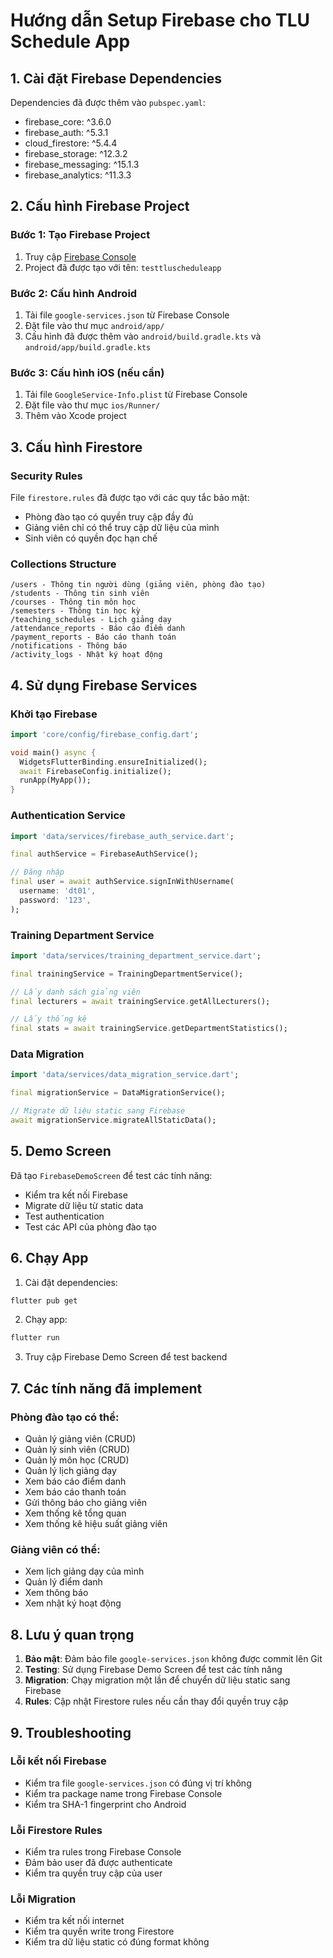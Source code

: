 # Hướng dẫn Setup Firebase cho TLU Schedule App

## 1. Cài đặt Firebase Dependencies

Dependencies đã được thêm vào `pubspec.yaml`:
- firebase_core: ^3.6.0
- firebase_auth: ^5.3.1
- cloud_firestore: ^5.4.4
- firebase_storage: ^12.3.2
- firebase_messaging: ^15.1.3
- firebase_analytics: ^11.3.3

## 2. Cấu hình Firebase Project

### Bước 1: Tạo Firebase Project
1. Truy cập [Firebase Console](https://console.firebase.google.com/u/0/project/testtluscheduleapp/overview?pli=1)
2. Project đã được tạo với tên: `testtluscheduleapp`

### Bước 2: Cấu hình Android
1. Tải file `google-services.json` từ Firebase Console
2. Đặt file vào thư mục `android/app/`
3. Cấu hình đã được thêm vào `android/build.gradle.kts` và `android/app/build.gradle.kts`

### Bước 3: Cấu hình iOS (nếu cần)
1. Tải file `GoogleService-Info.plist` từ Firebase Console
2. Đặt file vào thư mục `ios/Runner/`
3. Thêm vào Xcode project

## 3. Cấu hình Firestore

### Security Rules
File `firestore.rules` đã được tạo với các quy tắc bảo mật:
- Phòng đào tạo có quyền truy cập đầy đủ
- Giảng viên chỉ có thể truy cập dữ liệu của mình
- Sinh viên có quyền đọc hạn chế

### Collections Structure
```
/users - Thông tin người dùng (giảng viên, phòng đào tạo)
/students - Thông tin sinh viên
/courses - Thông tin môn học
/semesters - Thông tin học kỳ
/teaching_schedules - Lịch giảng dạy
/attendance_reports - Báo cáo điểm danh
/payment_reports - Báo cáo thanh toán
/notifications - Thông báo
/activity_logs - Nhật ký hoạt động
```

## 4. Sử dụng Firebase Services

### Khởi tạo Firebase
```dart
import 'core/config/firebase_config.dart';

void main() async {
  WidgetsFlutterBinding.ensureInitialized();
  await FirebaseConfig.initialize();
  runApp(MyApp());
}
```

### Authentication Service
```dart
import 'data/services/firebase_auth_service.dart';

final authService = FirebaseAuthService();

// Đăng nhập
final user = await authService.signInWithUsername(
  username: 'dt01',
  password: '123',
);
```

### Training Department Service
```dart
import 'data/services/training_department_service.dart';

final trainingService = TrainingDepartmentService();

// Lấy danh sách giảng viên
final lecturers = await trainingService.getAllLecturers();

// Lấy thống kê
final stats = await trainingService.getDepartmentStatistics();
```

### Data Migration
```dart
import 'data/services/data_migration_service.dart';

final migrationService = DataMigrationService();

// Migrate dữ liệu static sang Firebase
await migrationService.migrateAllStaticData();
```

## 5. Demo Screen

Đã tạo `FirebaseDemoScreen` để test các tính năng:
- Kiểm tra kết nối Firebase
- Migrate dữ liệu từ static data
- Test authentication
- Test các API của phòng đào tạo

## 6. Chạy App

1. Cài đặt dependencies:
```bash
flutter pub get
```

2. Chạy app:
```bash
flutter run
```

3. Truy cập Firebase Demo Screen để test backend

## 7. Các tính năng đã implement

### Phòng đào tạo có thể:
- Quản lý giảng viên (CRUD)
- Quản lý sinh viên (CRUD)
- Quản lý môn học (CRUD)
- Quản lý lịch giảng dạy
- Xem báo cáo điểm danh
- Xem báo cáo thanh toán
- Gửi thông báo cho giảng viên
- Xem thống kê tổng quan
- Xem thống kê hiệu suất giảng viên

### Giảng viên có thể:
- Xem lịch giảng dạy của mình
- Quản lý điểm danh
- Xem thông báo
- Xem nhật ký hoạt động

## 8. Lưu ý quan trọng

1. **Bảo mật**: Đảm bảo file `google-services.json` không được commit lên Git
2. **Testing**: Sử dụng Firebase Demo Screen để test các tính năng
3. **Migration**: Chạy migration một lần để chuyển dữ liệu static sang Firebase
4. **Rules**: Cập nhật Firestore rules nếu cần thay đổi quyền truy cập

## 9. Troubleshooting

### Lỗi kết nối Firebase
- Kiểm tra file `google-services.json` có đúng vị trí không
- Kiểm tra package name trong Firebase Console
- Kiểm tra SHA-1 fingerprint cho Android

### Lỗi Firestore Rules
- Kiểm tra rules trong Firebase Console
- Đảm bảo user đã được authenticate
- Kiểm tra quyền truy cập của user

### Lỗi Migration
- Kiểm tra kết nối internet
- Kiểm tra quyền write trong Firestore
- Kiểm tra dữ liệu static có đúng format không

